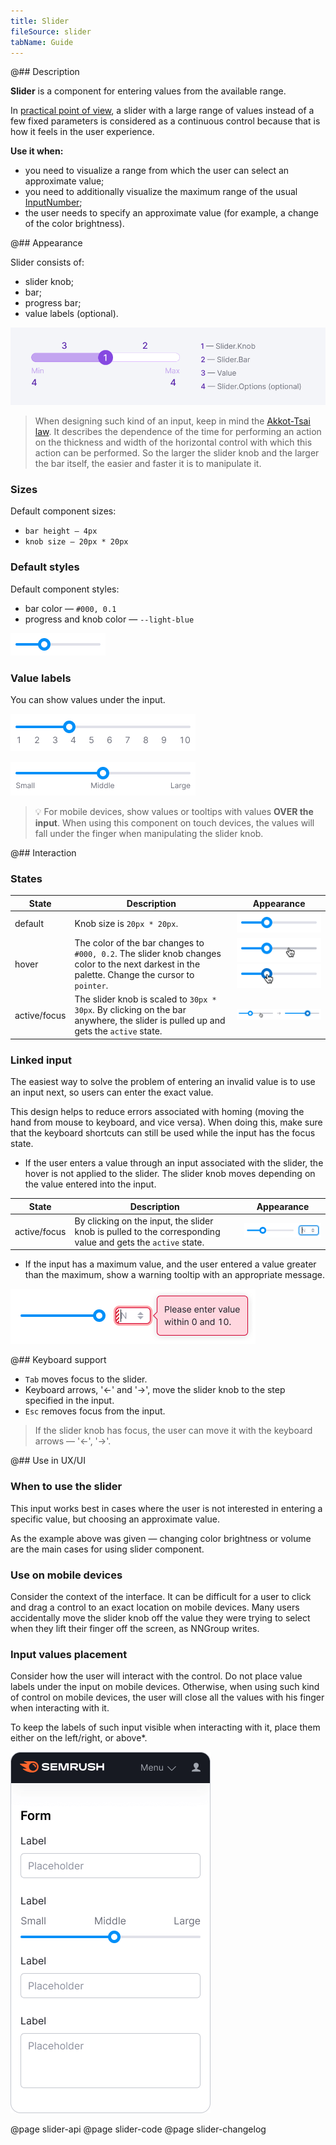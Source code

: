 ```yaml
---
title: Slider
fileSource: slider
tabName: Guide
---
```


@## Description

**Slider** is a component for entering values from the available range.

In [practical point of view](https://www.nngroup.com/articles/sliders-knobs/), a slider with a large range of values instead of a few fixed parameters is considered as a continuous control because that is how it feels in the user experience.

**Use it when:**

- you need to visualize a range from which the user can select an approximate value;
- you need to additionally visualize the maximum range of the usual [InputNumber](/components/input-number/);
- the user needs to specify an approximate value (for example, a change of the color brightness).

@## Appearance

Slider consists of:

- slider knob;
- bar;
- progress bar;
- value labels (optional).

![slider scheme](static/scheme.png)

> When designing such kind of an input, keep in mind the [Akkot-Tsai law](https://en.wikipedia.org/wiki/Steering_law). It describes the dependence of the time for performing an action on the thickness and width of the horizontal control with which this action can be performed. So the larger the slider knob and the larger the bar itself, the easier and faster it is to manipulate it.

### Sizes

Default component sizes:

- `bar height — 4px`
- `knob size — 20px * 20px`

### Default styles

Default component styles:

- bar color — `#000, 0.1`
- progress and knob color — `--light-blue`

![default slider styles](static/default.png)

### Value labels

You can show values under the input.

![slider value labels](static/value-labels.png)

![slider value labels](static/value-labels2.png)

> 💡 For mobile devices, show values or tooltips with values **OVER the input**. When using this component on touch devices, the values will fall under the finger when manipulating the slider knob.

@## Interaction

### States

| State        | Description                                                                                                                                    | Appearance                                                              |
| ------------ | ---------------------------------------------------------------------------------------------------------------------------------------------- | ----------------------------------------------------------------------- |
| default      | Knob size is `20px * 20px`.                                                                                                                    | ![default slider styles](static/default.png)                            |
| hover        | The color of the bar changes to `#000, 0.2`. The slider knob changes color to the next darkest in the palette. Change the cursor to `pointer`. | ![slider hover](static/bar-hover.png) ![slider hover](static/hover.png) |
| active/focus | The slider knob is scaled to `30px * 30px`. By clicking on the bar anywhere, the slider is pulled up and gets the `active` state.              | ![slider active](static/active.png)                                     |

### Linked input

The easiest way to solve the problem of entering an invalid value is to use an input next, so users can enter the exact value.

This design helps to reduce errors associated with homing (moving the hand from mouse to keyboard, and vice versa). When doing this, make sure that the keyboard shortcuts can still be used while the input has the focus state.

- If the user enters a value through an input associated with the slider, the hover is not applied to the slider. The slider knob moves depending on the value entered into the input.

| State        | Description                                                                                                 | Appearance                                           |
| ------------ | ----------------------------------------------------------------------------------------------------------- | ---------------------------------------------------- |
| active/focus | By clicking on the input, the slider knob is pulled to the corresponding value and gets the `active` state. | ![slider with linked input](static/linked-input.png) |

- If the input has a maximum value, and the user entered a value greater than the maximum, show a warning tooltip with an appropriate message.

![slider with invalid input](static/maximum.png)

@## Keyboard support

- `Tab` moves focus to the slider.
- Keyboard arrows, '←' and '→', move the slider knob to the step specified in the input.
- `Esc` removes focus from the input.

> If the slider knob has focus, the user can move it with the keyboard arrows — '←', '→'.

@## Use in UX/UI

### When to use the slider

This input works best in cases where the user is not interested in entering a specific value, but choosing an approximate value.

As the example above was given — changing color brightness or volume are the main cases for using slider component.

### Use on mobile devices

Consider the context of the interface. It can be difficult for a user to click and drag a control to an exact location on mobile devices. Many users accidentally move the slider knob off the value they were trying to select when they lift their finger off the screen, as NNGroup writes.

### Input values placement

Consider how the user will interact with the control. Do not place value labels under the input on mobile devices. Otherwise, when using such kind of control on mobile devices, the user will close all the values with his finger when interacting with it.

To keep the labels of such input visible when interacting with it, place them either on the left/right, or above\*.

![slider on the mobile](static/mobile.png)

@page slider-api
@page slider-code
@page slider-changelog

